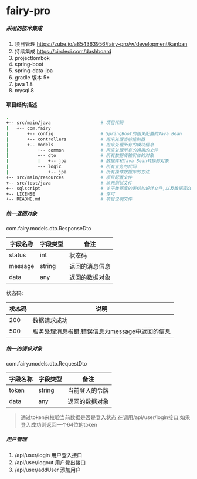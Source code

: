 # fairy-pro

##### 采用的技术集成

1. 项目管理 https://zube.io/a854363956/fairy-pro/w/development/kanban  
2. 持续集成 https://circleci.com/dashboard 
3. projectlombok 
4. spring-boot 
5. spring-data-jpa
6. gradle 版本 5+
7. java 1.8 
8. mysql 8


#### 项目结构描述 

```bash
.
+-- src/main/java                   # 项目代码
|   +-- com.fairy
|       +-- config                  # SpringBoot的相关配置的Java Bean
|       +-- controllers             # 用来处理当前控制器
|       +-- models                  # 用来处理所有的模块信息
|           +-- common              # 用来处理所有的通用的文件
|           +-- dto                 # 所有数据传输实体的对象
|           |   +-- jpa             # 数据库和Java Bean转换的对象
|           +-- logic               # 所有业务的代码
|               +-- jpa             # 所有操作数据库的方法
+-- src/main/resources              # 项目配置文件
+-- src/test/java                   # 单元测试文件
+-- sqlscript                       # 关于数据库的表结构设计文件,以及数据库dump
+-- LICENSE                         # 许可
+-- README.md                       # 项目说明文件
```

##### 统一返回对象

com.fairy.models.dto.ResponseDto  

|字段名称  | 字段类型    | 备注 
|-----   |-----     |----
|status  |int       | 状态码
|message |string    | 返回的消息信息
|data    |any       | 返回的数据对象

状态码:  

|状态码     | 说明 
|-----   |----
|200     |数据请求成功
|500     |服务处理消息报错,错误信息为message中返回的信息

##### 统一的请求对象

com.fairy.models.dto.RequestDto

|字段名称  | 字段类型    | 备注 
|-----   |-----     |----
|token   |string    | 当前登入的令牌
|data    |any       | 返回的数据对象

> 通过token来校验当前数据是否是登入状态,在调用/api/user/login接口,如果登入成功则返回一个64位的token

##### 用户管理 

1. /api/user/login  用户登入接口
2. /api/user/logout 用户登出接口 
3. /api/user/addUser 添加用户 




